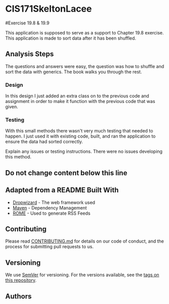 # CIS171SkeltonLacee
#Exercise 19.8 & 19.9


This application is supposed to serve as a support to Chapter 19.8 exercise. This application 
is made to sort data after it has been shuffled.

## Analysis Steps

The questions and answers were easy, the question was how to shuffle and sort the  data with generics.
The book walks you through the rest.

### Design

In this design I just added an extra class on to the previous code and assignment in order to make it
function with the previous code that was given.


### Testing
With this small methods there wasn't very much testing that needed to happen. 
I just used it with existing code, built, and ran the application to ensure the
data had sorted correctly.

Explain any issues or testing instructions.
There were no issues developing this method.

## Do not change content below this line
## Adapted from a README Built With

* [Dropwizard](http://www.dropwizard.io/1.0.2/docs/) - The web framework used
* [Maven](https://maven.apache.org/) - Dependency Management
* [ROME](https://rometools.github.io/rome/) - Used to generate RSS Feeds

## Contributing

Please read [CONTRIBUTING.md](https://gist.github.com/PurpleBooth/b24679402957c63ec426) for details on our code of conduct, and the process for submitting pull requests to us.

## Versioning

We use [SemVer](http://semver.org/) for versioning. For the versions available, see the [tags on this repository](https://github.com/your/project/tags). 

## Authors
